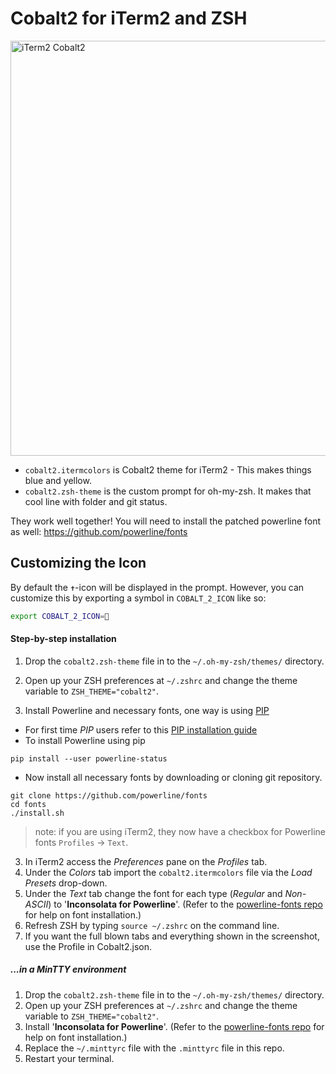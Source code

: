# Cobalt2 for iTerm2 and ZSH

<img width="664" alt="iTerm2 Cobalt2" src="https://user-images.githubusercontent.com/176013/209395069-7e307ba0-d645-40d7-a235-267a9430080e.png">

* `cobalt2.itermcolors` is Cobalt2 theme for iTerm2 - This makes things blue and yellow.
* `cobalt2.zsh-theme` is the custom prompt for oh-my-zsh. It makes that cool line with folder and git status. 

They work well together! You will need to install the patched powerline font as well: <https://github.com/powerline/fonts>

## Customizing the Icon

By default the `✝`-icon will be displayed in the prompt. However, you can customize this by exporting a symbol in `COBALT_2_ICON` like so:

```bash
export COBALT_2_ICON=🦊
```

#### Step-by-step installation
1. Drop the `cobalt2.zsh-theme` file in to the `~/.oh-my-zsh/themes/` directory.
2. Open up your ZSH preferences at `~/.zshrc` and change the theme variable to `ZSH_THEME="cobalt2"`.

3. Install Powerline and necessary fonts, one way is using [PIP](https://en.wikipedia.org/wiki/Pip_(package_manager))
 * For first time *PIP* users refer to this [PIP installation guide](https://pip.pypa.io/en/stable/installing/)
 * To install Powerline using pip
  ```
pip install --user powerline-status
  ```
 * Now install all necessary fonts by downloading or cloning git repository.

  ```
git clone https://github.com/powerline/fonts
cd fonts
./install.sh
  ```
  
> note: if you are using iTerm2, they now have a checkbox for Powerline fonts `Profiles` → `Text`.

3. In iTerm2 access the *Preferences* pane on the *Profiles* tab.
4. Under the *Colors* tab import the `cobalt2.itermcolors` file via the *Load Presets* drop-down.
5. Under the *Text* tab change the font for each type (*Regular* and *Non-ASCII*) to '**Inconsolata for Powerline**'. (Refer to the [powerline-fonts repo](https://github.com/powerline/fonts) for help on font installation.)
6. Refresh ZSH by typing `source ~/.zshrc` on the command line.
7. If you want the full blown tabs and everything shown in the screenshot, use the Profile in Cobalt2.json.

##### ...in a MinTTY environment
1. Drop the `cobalt2.zsh-theme` file in to the `~/.oh-my-zsh/themes/` directory.
2. Open up your ZSH preferences at `~/.zshrc` and change the theme variable to `ZSH_THEME="cobalt2"`.
3. Install '**Inconsolata for Powerline**'. (Refer to the [powerline-fonts repo](https://github.com/powerline/fonts) for help on font installation.)
4. Replace the `~/.minttyrc` file with the `.minttyrc` file in this repo.
5. Restart your terminal.
